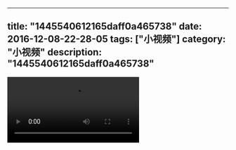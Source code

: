 
---
title: "1445540612165daff0a465738"
date: 2016-12-08-22-28-05
tags: ["小视频"]
category: "小视频"
description: "1445540612165daff0a465738"
---
<video src="http://ohtsqip0g.bkt.clouddn.com/1445540612165daff0a465738.mp4" controls="controls"></video>
